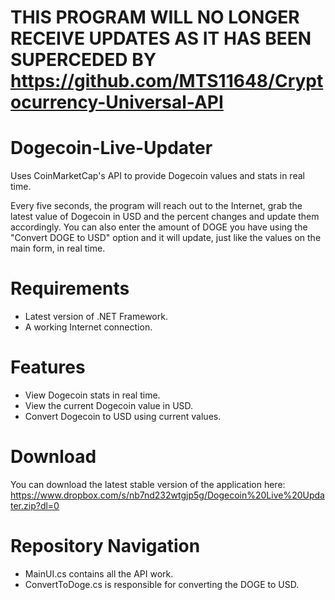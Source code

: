 # THIS PROGRAM WILL NO LONGER RECEIVE UPDATES AS IT HAS BEEN SUPERCEDED BY https://github.com/MTS11648/Cryptocurrency-Universal-API

# Dogecoin-Live-Updater
Uses CoinMarketCap's API to provide Dogecoin values and stats in real time. 

Every five seconds, the program will reach out to the Internet, grab the latest value of Dogecoin in USD and the percent changes and update them accordingly. You can also enter the amount of DOGE you have using the "Convert DOGE to USD" option and it will update, just like the values on the main form, in real time.

# Requirements
- Latest version of .NET Framework.
- A working Internet connection.

# Features
- View Dogecoin stats in real time.
- View the current Dogecoin value in USD.
- Convert Dogecoin to USD using current values.

# Download
You can download the latest stable version of the application here: https://www.dropbox.com/s/nb7nd232wtgjp5g/Dogecoin%20Live%20Updater.zip?dl=0

# Repository Navigation
- MainUI.cs contains all the API work.
- ConvertToDoge.cs is responsible for converting the DOGE to USD.
